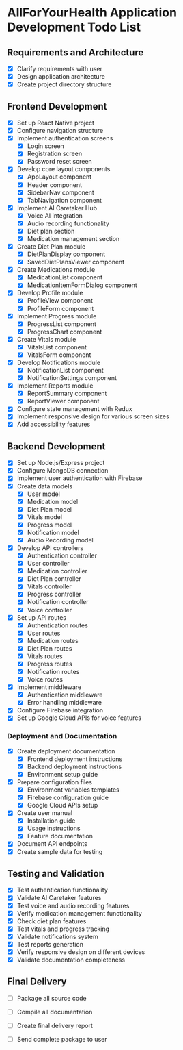 # AllForYourHealth Application Development Todo List

## Requirements and Architecture
- [x] Clarify requirements with user
- [x] Design application architecture
- [x] Create project directory structure

## Frontend Development
- [x] Set up React Native project
- [x] Configure navigation structure
- [x] Implement authentication screens
  - [x] Login screen
  - [x] Registration screen
  - [x] Password reset screen
- [x] Develop core layout components
  - [x] AppLayout component
  - [x] Header component
  - [x] SidebarNav component
  - [x] TabNavigation component
- [x] Implement AI Caretaker Hub
  - [x] Voice AI integration
  - [x] Audio recording functionality
  - [x] Diet plan section
  - [x] Medication management section
- [x] Create Diet Plan module
  - [x] DietPlanDisplay component
  - [x] SavedDietPlansViewer component
- [x] Create Medications module
  - [x] MedicationList component
  - [x] MedicationItemFormDialog component
- [x] Develop Profile module
  - [x] ProfileView component
  - [x] ProfileForm component
- [x] Implement Progress module
  - [x] ProgressList component
  - [x] ProgressChart component
- [x] Create Vitals module
  - [x] VitalsList component
  - [x] VitalsForm component
- [x] Develop Notifications module
  - [x] NotificationList component
  - [x] NotificationSettings component
- [x] Implement Reports module
  - [x] ReportSummary component
  - [x] ReportViewer component
- [x] Configure state management with Redux
- [x] Implement responsive design for various screen sizes
- [x] Add accessibility features

## Backend Development
- [x] Set up Node.js/Express project
- [x] Configure MongoDB connection
- [x] Implement user authentication with Firebase
- [x] Create data models
  - [x] User model
  - [x] Medication model
  - [x] Diet Plan model
  - [x] Vitals model
  - [x] Progress model
  - [x] Notification model
  - [x] Audio Recording model
- [x] Develop API controllers
  - [x] Authentication controller
  - [x] User controller
  - [x] Medication controller
  - [x] Diet Plan controller
  - [x] Vitals controller
  - [x] Progress controller
  - [x] Notification controller
  - [x] Voice controller
- [x] Set up API routes
  - [x] Authentication routes
  - [x] User routes
  - [x] Medication routes
  - [x] Diet Plan routes
  - [x] Vitals routes
  - [x] Progress routes
  - [x] Notification routes
  - [x] Voice routes
- [x] Implement middleware
  - [x] Authentication middleware
  - [x] Error handling middleware
- [x] Configure Firebase integration
- [x] Set up Google Cloud APIs for voice features

### Deployment and Documentation
- [x] Create deployment documentation
  - [x] Frontend deployment instructions
  - [x] Backend deployment instructions
  - [x] Environment setup guide
- [x] Prepare configuration files
  - [x] Environment variables templates
  - [x] Firebase configuration guide
  - [x] Google Cloud APIs setup
- [x] Create user manual
  - [x] Installation guide
  - [x] Usage instructions
  - [x] Feature documentation
- [x] Document API endpoints
- [x] Create sample data for testing

## Testing and Validation
- [x] Test authentication functionality
- [x] Validate AI Caretaker features
- [x] Test voice and audio recording features
- [x] Verify medication management functionality
- [x] Check diet plan features
- [x] Test vitals and progress tracking
- [x] Validate notifications system
- [x] Test reports generation
- [x] Verify responsive design on different devices
- [x] Validate documentation completeness

## Final Delivery
- [ ] Package all source code
- [ ] Compile all documentation
- [ ] Create final delivery report
- [ ] Send complete package to user

